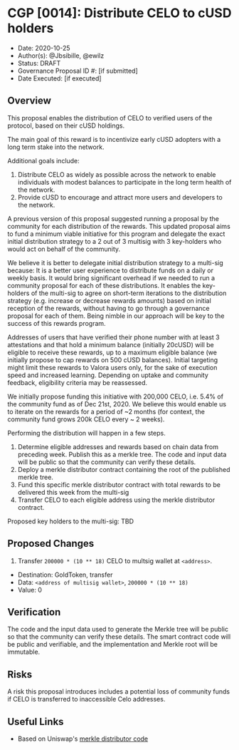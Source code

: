 # CGP [0014]:  Distribute CELO to cUSD holders

- Date: 2020-10-25
- Author(s): @Jbsibille, @ewilz
- Status: DRAFT
- Governance Proposal ID #: [if submitted]
- Date Executed: [if executed]

## Overview

This proposal enables the distribution of CELO to verified users of the protocol, based on their cUSD holdings.

The main goal of this reward is to incentivize early cUSD adopters with a long term stake into the network.

Additional goals include:
1. Distribute CELO as widely as possible across the network to enable individuals with modest balances to participate in the long term health of the network.
2. Provide cUSD to encourage and attract more users and developers to the network.

A previous version of this proposal suggested running a proposal by the community for each distribution of the rewards. 
This updated proposal aims to fund a minimum viable initiative for this program and delegate the exact initial distribution strategy to a 2 out of 3 multisig with 3 key-holders who would act on behalf of the community.

We believe it is better to delegate initial distribution strategy to a multi-sig because:
It is a better user experience to distribute funds on a daily or weekly basis. It would bring significant overhead if we needed to run a community proposal for each of these distributions.
It enables the key-holders of the multi-sig to agree on short-term iterations to the distribution strategy (e.g. increase or decrease rewards amounts) based on initial reception of the rewards, without having to go through a governance proposal for each of them. Being nimble in our approach will be key to the success of this rewards program.

Addresses of users that have verified their phone number with at least 3 attestations and that hold a minimum balance (initially 20cUSD) will be eligible to receive these rewards, up to a maximum eligible balance (we initially propose to cap rewards on 500 cUSD balances). 
Initial targeting might limit these rewards to Valora users only, for the sake of execution speed and increased learning.
Depending on uptake and community feedback, eligibility criteria may be reassessed. 

We initially propose funding this initiative with 200,000 CELO, i.e. 5.4% of the community fund as of Dec 21st, 2020. We believe this would enable us to iterate on the rewards for a period of ~2 months (for context, the community fund grows 200k CELO every ~ 2 weeks).

Performing the distribution will happen in a few steps.
1. Determine eligible addresses and rewards based on chain data from preceding week. Publish this as a merkle tree. The code and input data will be public so that the community can verify these details. 
2. Deploy a merkle distributor contract containing the root of the published merkle tree.
3. Fund this specific merkle distributor contract with total rewards to be delivered this week from the multi-sig
4. Transfer CELO to each eligible address using the merkle distributor contract. 

Proposed key holders to the multi-sig:
TBD

## Proposed Changes

1. Transfer `200000 * (10 ** 18)` CELO to multsig wallet at `<address>`.
  - Destination: GoldToken, transfer
  - Data: `<address of multisig wallet>`, `200000 * (10 ** 18)`
  - Value: 0


## Verification

The code and the input data used to generate the Merkle tree will be public so that the community can verify these details. 
The smart contract code will be public and verifiable, and the implementation and Merkle root will be immutable. 


## Risks

A risk this proposal introduces includes a potential loss of community funds if CELO is transferred to inaccessible Celo addresses. 


## Useful Links

* Based on Uniswap's [merkle distributor code](https://github.com/Uniswap/merkle-distributor)
